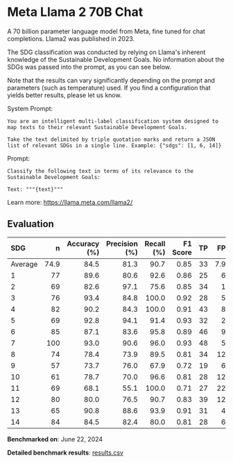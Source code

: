 # Meta Llama 2 70B Chat

A 70 billion parameter language model from Meta, fine tuned for chat
completions. Llama2 was published in 2023.

The SDG classification was conducted by relying on Llama's inherent knowledge
of the Sustainable Development Goals. No information about the SDGs was passed
into the prompt, as you can see below.

Note that the results can vary significantly depending on the prompt and
parameters (such as temperature) used. If you find a configuration that yields
better results, please let us know.

System Prompt:

```
You are an intelligent multi-label classification system designed to map texts to their relevant Sustainable Development Goals.

Take the text delimited by triple quotation marks and return a JSON list of relevant SDGs in a single line. Example: {"sdgs": [1, 6, 14]}
```

Prompt:

```
Classify the following text in terms of its relevance to the Sustainable Development Goals:

Text: """{text}"""
```


Learn more: https://llama.meta.com/llama2/

## Evaluation

| SDG     |    n |   Accuracy (%) |   Precision (%) |   Recall (%) |   F1 Score |   TP |   FP |   TN |   FN |
|:--------|-----:|---------------:|----------------:|-------------:|-----------:|-----:|-----:|-----:|-----:|
| Average | 74.9 |           84.5 |            81.3 |         90.7 |       0.85 |   33 |  7.9 | 30.6 |  3.4 |
| 1       |   77 |           89.6 |            80.6 |         92.6 |       0.86 |   25 |    6 |   44 |    2 |
| 2       |   69 |           82.6 |            97.1 |         75.6 |       0.85 |   34 |    1 |   23 |   11 |
| 3       |   76 |           93.4 |            84.8 |        100.0 |       0.92 |   28 |    5 |   43 |    0 |
| 4       |   82 |           90.2 |            84.3 |        100.0 |       0.91 |   43 |    8 |   31 |    0 |
| 5       |   69 |           92.8 |            94.1 |         91.4 |       0.93 |   32 |    2 |   32 |    3 |
| 6       |   85 |           87.1 |            83.6 |         95.8 |       0.89 |   46 |    9 |   28 |    2 |
| 7       |  100 |           93.0 |            90.6 |         96.0 |       0.93 |   48 |    5 |   45 |    2 |
| 8       |   74 |           78.4 |            73.9 |         89.5 |       0.81 |   34 |   12 |   24 |    4 |
| 9       |   57 |           73.7 |            76.0 |         67.9 |       0.72 |   19 |    6 |   23 |    9 |
| 10      |   61 |           78.7 |            70.0 |         96.6 |       0.81 |   28 |   12 |   20 |    1 |
| 11      |   69 |           68.1 |            55.1 |        100.0 |       0.71 |   27 |   22 |   20 |    0 |
| 12      |   80 |           80.0 |            76.5 |         90.7 |       0.83 |   39 |   12 |   25 |    4 |
| 13      |   65 |           90.8 |            88.6 |         93.9 |       0.91 |   31 |    4 |   28 |    2 |
| 14      |   84 |           84.5 |            82.4 |         80.0 |       0.81 |   28 |    6 |   43 |    7 |

**Benchmarked on**: June 22, 2024

**Detailed benchmark results**: [results.csv](results.csv)